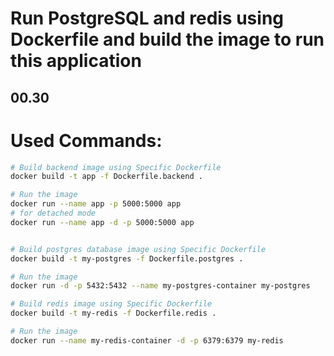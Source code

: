 # Run PostgreSQL and redis using Dockerfile and build the image to run this application

## 00.30

# Used Commands:

```bash
# Build backend image using Specific Dockerfile
docker build -t app -f Dockerfile.backend .

# Run the image
docker run --name app -p 5000:5000 app
# for detached mode
docker run --name app -d -p 5000:5000 app


# Build postgres database image using Specific Dockerfile
docker build -t my-postgres -f Dockerfile.postgres .

# Run the image
docker run -d -p 5432:5432 --name my-postgres-container my-postgres

# Build redis image using Specific Dockerfile
docker build -t my-redis -f Dockerfile.redis .

# Run the image
docker run --name my-redis-container -d -p 6379:6379 my-redis
```
